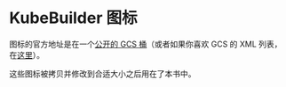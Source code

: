 # KubeBuilder 图标

图标的官方地址是在一个[公开的 GCS 桶][kb-logos-gcs]（或者如果你喜欢 GCS 的 XML 列表，在[这里](kb-logos-gcs-direct)）。

这些图标被拷贝并修改到合适大小之后用在了本书中。

[kb-logos-gcs]: https://console.cloud.google.com/storage/browser/kubebuilder-logos

[kb-logos-gcs-direct]: https://storage.googleapis.com/kubebuilder-logos
